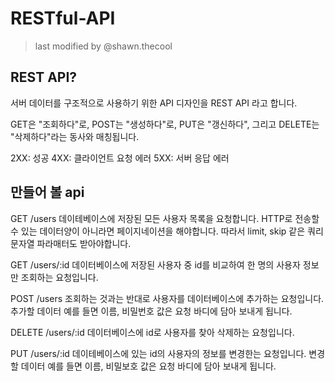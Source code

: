 # RESTful-API
> last modified by @shawn.thecool

## REST API?
서버 데이터를 구조적으로 사용하기 위한 API 디자인을 REST API 라고 합니다.

GET은 "조회하다"로,
POST는 "생성하다"로,
PUT은 "갱신하다",
그리고 DELETE는 "삭제하다"라는 동사와 매칭됩니다.

2XX: 성공
4XX: 클라이언트 요청 에러
5XX: 서버 응답 에러

## 만들어 볼 api

GET /users
데이테베이스에 저장된 모든 사용자 목록을 요청합니다. HTTP로 전송할수 있는 데이터양이 아니라면 페이지네이션을 해야합니다. 따라서 limit, skip 같은 쿼리 문자열 파라매터도 받아야합니다.

GET /users/:id
데이터베이스에 저장된 사용자 중 id를 비교하여 한 명의 사용자 정보만 조회하는 요청입니다.

POST /users
조회하는 것과는 반대로 사용자를 데이터베이스에 추가하는 요청입니다. 추가할 데이터 예를 들면 이름, 비밀번호 값은 요청 바디에 담아 보내게 됩니다.

DELETE /users/:id
데이터베이스에 id로 사용자를 찾아 삭제하는 요청입니다.

PUT /users/:id
데이테베이스에 있는 id의 사용자의 정보를 변경한는 요청입니다. 변경할 데이터 예를 들면 이름, 비밀보호 값은 요청 바디에 담아 보내게 됩니다.
